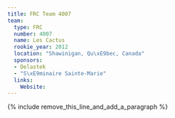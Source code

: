 ```yaml
---
title: FRC Team 4007
team:
  type: FRC
  number: 4007
  name: Les Cactus
  rookie_year: 2012
  location: "Shawinigan, Qu\xE9bec, Canada"
  sponsors:
  - Delastek
  - "S\xE9minaire Sainte-Marie"
  links:
    Website:
---
```


{% include remove_this_line_and_add_a_paragraph %}